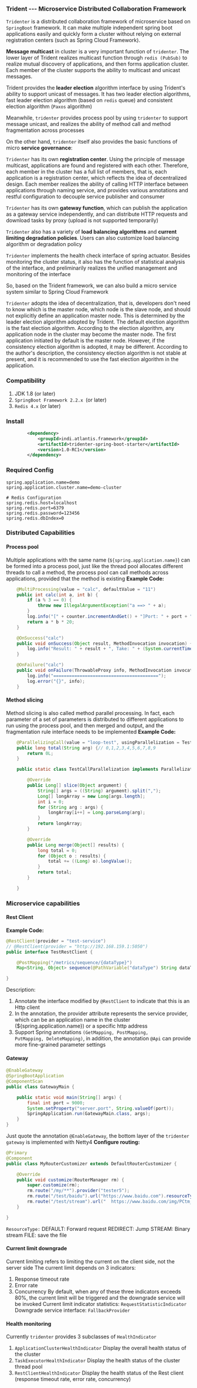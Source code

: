 ###  Trident --- Microservice Distributed Collaboration Framework 
<code>Tridenter</code> is a distributed collaboration framework of microservice based on <code>SpringBoot</code> framework. It can make multiple independent spring boot applications easily and quickly form a cluster without relying on external registration centers (such as Spring Cloud Framework).

**Message multicast** in cluster is a very important function of <code>tridenter</code>. The lower layer of Trident realizes multicast function through <code>redis (PubSub)</code> to realize mutual discovery of applications, and then forms application cluster. Each member of the cluster supports the ability to multicast and unicast messages.

Trident provides the **leader election** algorithm interface by using Trident's ability to support unicast of messages. It has two leader election algorithms, fast leader election algorithm (based on <code>redis</code> queue) and consistent election algorithm (<code>Paxos</code> algorithm)

Meanwhile, <code>tridenter</code> provides process pool by using <code>tridenter</code> to support message unicast, and realizes the ability of method call and method fragmentation across processes

On the other hand, <code>tridenter</code> itself also provides the basic functions of micro **service governance**:

<code>Tridenter</code> has its own **registration center**. Using the principle of message multicast, applications are found and registered with each other. Therefore, each member in the cluster has a full list of members, that is, each application is a registration center, which reflects the idea of decentralized design. Each member realizes the ability of calling HTTP interface between applications through naming service, and provides various annotations and restful configuration to decouple service publisher and consumer

<code>Tridenter</code> has its own **gateway function**, which can publish the application as a gateway service independently, and can distribute HTTP requests and download tasks by proxy (upload is not supported temporarily)

<code>Tridenter</code> also has a variety of **load balancing algorithms** and **current limiting degradation policies**. Users can also customize load balancing algorithm or degradation policy

<code>Tridenter</code> implements the health check interface of spring actuator. Besides monitoring the cluster status, it also has the function of statistical analysis of the interface, and preliminarily realizes the unified management and monitoring of the interface

So, based on the Trident framework, we can also build a micro service system similar to Spring Cloud Framework

<code>Tridenter</code> adopts the idea of decentralization, that is, developers don't need to know which is the master node, which node is the slave node, and should not explicitly define an application master node. This is determined by the leader election algorithm adopted by Trident. The default election algorithm is the fast election algorithm. According to the election algorithm, any application node in the cluster may become the master node. The first application initiated by default is the master node. However, if the consistency election algorithm is adopted, it may be different. According to the author's description, the consistency election algorithm is not stable at present, and it is recommended to use the fast election algorithm in the application.


###  Compatibility
1. JDK 1.8 (or later)
2. <code>SpringBoot Framework 2.2.x </code>(or later)
3. <code>Redis 4.x</code> (or later)

### Install

```xml
		<dependency>
			<groupId>indi.atlantis.framework</groupId>
			<artifactId>tridenter-spring-boot-starter</artifactId>
			<version>1.0-RC1</version>
		</dependency>
```

### Required Config
```properties
spring.application.name=demo
spring.application.cluster.name=demo-cluster

# Redis Configuration
spring.redis.host=localhost
spring.redis.port=6379
spring.redis.password=123456
spring.redis.dbIndex=0
```

### Distributed Capabilities
####  Process pool
Multiple applications with the same name (<code>${spring.application.name}</code>) can be formed into a process pool, just like the thread pool allocates different threads to call a method, the process pool can call methods across applications, provided that the method is existing
**Example Code:**
``` java
	@MultiProcessing(value = "calc", defaultValue = "11")
	public int calc(int a, int b) {
		if (a % 3 == 0) {
			throw new IllegalArgumentException("a ==> " + a);
		}
		log.info("[" + counter.incrementAndGet() + "]Port: " + port + ", Execute at: " + new Date());
		return a * b * 20;
	}

	@OnSuccess("calc")
	public void onSuccess(Object result, MethodInvocation invocation) {
		log.info("Result: " + result + ", Take: " + (System.currentTimeMillis() - invocation.getTimestamp()));
	}

	@OnFailure("calc")
	public void onFailure(ThrowableProxy info, MethodInvocation invocation) {
		log.info("========================================");
		log.error("{}", info);
	}
```
#### Method slicing
Method slicing is also called method parallel processing. In fact, each parameter of a set of parameters is distributed to different applications to run using the process pool, and then merged and output, and the fragmentation rule interface needs to be implemented
**Example Code:**

``` java
    @ParallelizingCall(value = "loop-test", usingParallelization = TestCallParallelization.class)
	public long total(String arg) {// 0,1,2,3,4,5,6,7,8,9
		return 0L;
	}

	public static class TestCallParallelization implements Parallelization {

		@Override
		public Long[] slice(Object argument) {
			String[] args = ((String) argument).split(",");
			Long[] longArray = new Long[args.length];
			int i = 0;
			for (String arg : args) {
				longArray[i++] = Long.parseLong(arg);
			}
			return longArray;
		}

		@Override
		public Long merge(Object[] results) {
			long total = 0;
			for (Object o : results) {
				total += ((Long) o).longValue();
			}
			return total;
		}

	}
```
### Microservice capabilities
#### Rest Client
**Example Code:**

``` java
@RestClient(provider = "test-service")
// @RestClient(provider = "http://192.168.159.1:5050")
public interface TestRestClient {

	@PostMapping("/metrics/sequence/{dataType}")
	Map<String, Object> sequence(@PathVariable("dataType") String dataType, @RequestBody SequenceRequest sequenceRequest);

}
```
Description:
1. Annotate the interface modified by <code>@RestClient</code> to indicate that this is an Http client
2. In the annotation, the provider attribute represents the service provider, which can be an application name in the cluster (${spring.application.name}) or a specific http address
3. Support Spring annotations <code>(GetMapping, PostMapping, PutMapping, DeleteMapping)</code>, in addition, the annotation <code>@Api</code> can provide more fine-grained parameter settings


#### Gateway
``` java
@EnableGateway
@SpringBootApplication
@ComponentScan
public class GatewayMain {

	public static void main(String[] args) {
		final int port = 9000;
		System.setProperty("server.port", String.valueOf(port));
		SpringApplication.run(GatewayMain.class, args);
	}
}
```
Just quote the annotation <code>@EnableGateway</code>, the bottom layer of the <code>tridenter gateway</code> is implemented with Netty4
**Configure routing:**

``` java
@Primary
@Component
public class MyRouterCustomizer extends DefaultRouterCustomizer {

	@Override
	public void customize(RouterManager rm) {
		super.customize(rm);
		rm.route("/my/**").provider("tester5");
		rm.route("/test/baidu").url("https://www.baidu.com").resourceType(ResourceType.REDIRECT);
		rm.route("/test/stream").url("	https://www.baidu.com/img/PCtm_d9c8750bed0b3c7d089fa7d55720d6cf.png").resourceType(ResourceType.STREAM);
	}

}
```
<code>ResourceType:</code>
DEFAULT: Forward request
REDIRECT: Jump
STREAM: Binary stream
FILE: save the file

#### Current limit downgrade
Current limiting refers to limiting the current on the client side, not the server side
The current limit depends on 3 indicators:
1. Response timeout rate
2. Error rate
3. Concurrency
By default, when any of these three indicators exceeds 80%, the current limit will be triggered and the downgrade service will be invoked
Current limit indicator statistics: <code>RequestStatisticIndicator</code>
Downgrade service interface: <code>FallbackProvider</code>

#### Health monitoring
Currently <code>tridenter</code> provides 3 subclasses of <code>HealthIndicator</code>
1. <code>ApplicationClusterHealthIndicator</code>
     Display the overall health status of the cluster
2. <code>TaskExecutorHealthIndicator</code>
     Display the health status of the cluster thread pool
3. <code>RestClientHealthIndicator</code>
    Display the health status of the Rest client (response timeout rate, error rate, concurrency)